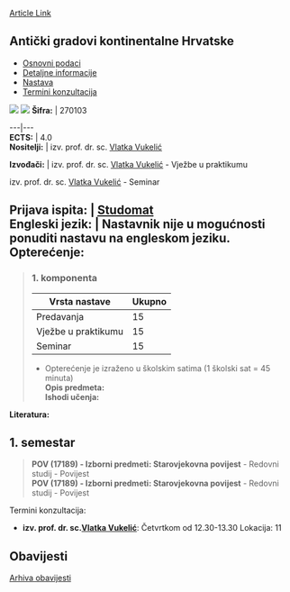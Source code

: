 [Article Link](https://www.fhs.hr/predmet/agkh_b)

## Antički gradovi kontinentalne Hrvatske
  * [Osnovni podaci](https://www.fhs.hr/predmet/agkh_b#v1id-523726_917871_1_0 "Osnovni podaci")
  * [Detaljne informacije](https://www.fhs.hr/predmet/agkh_b#v1id-523726_917871_1_1 "Detaljne informacije")
  * [Nastava](https://www.fhs.hr/predmet/agkh_b#v1id-523726_917871_1_2 "Nastava")
  * [Termini konzultacija](https://www.fhs.hr/predmet/agkh_b#v1id-523726_917871_1_3 "Termini konzultacija")


[![](https://www.fhs.hr/img/flags/gif/hr.gif)](https://www.fhs.hr/predmet/agkh_b) [![](https://www.fhs.hr/img/flags/gif/gb.gif)](https://www.fhs.hr/en/course/tacocc_b)
**Šifra:** |  270103  
  
---|---  
**ECTS:** |  4.0   
**Nositelji:** |  izv. prof. dr. sc. [Vlatka Vukelić](https://www.fhs.hr/djelatnik/vlatka.vukelic)   
  
**Izvođači:** |  izv. prof. dr. sc. [Vlatka Vukelić](https://www.fhs.hr/djelatnik/vlatka.vukelic) - Vježbe u praktikumu  
  
izv. prof. dr. sc. [Vlatka Vukelić](https://www.fhs.hr/djelatnik/vlatka.vukelic) - Seminar  
  
**Prijava ispita:** |  [Studomat](http://www.isvu.hr/studomat)  
**Engleski jezik:** |  Nastavnik nije u mogućnosti ponuditi nastavu na engleskom jeziku.   
**Opterećenje:**  
---  
> ### 1. komponenta
> | Vrsta nastave | Ukupno  
> ---|---  
> Predavanja | 15  
> Vježbe u praktikumu | 15  
> Seminar | 15  
> * Opterećenje je izraženo u školskim satima (1 školski sat = 45 minuta)   
**Opis predmeta:**  
> **Ishodi učenja:**  

  
**Literatura:**  

  
**1. semestar**  
---  
> **POV (17189) - Izborni predmeti: Starovjekovna povijest** - Redovni studij - Povijest  
>  **POV (17189) - Izborni predmeti: Starovjekovna povijest** - Redovni studij - Povijest  
>   
Termini konzultacija: 
  * **izv. prof. dr. sc.[Vlatka Vukelić](https://www.fhs.hr/djelatnik/vlatka.vukelic)**: 
Četvrtkom od 12.30-13.30
Lokacija: 11 


## Obavijesti
[Arhiva obavijesti](https://www.fhs.hr/predmet/agkh_b?@=21ndy#news_124222 "Arhiva obavijesti")

